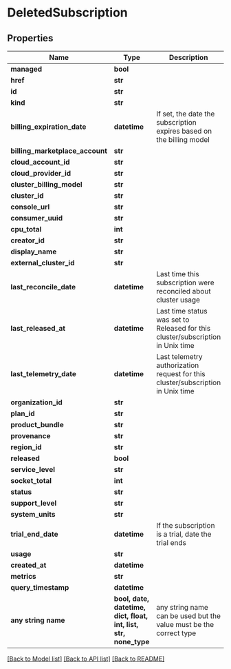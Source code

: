 # DeletedSubscription


## Properties
Name | Type | Description | Notes
------------ | ------------- | ------------- | -------------
**managed** | **bool** |  | 
**href** | **str** |  | [optional] 
**id** | **str** |  | [optional] 
**kind** | **str** |  | [optional] 
**billing_expiration_date** | **datetime** | If set, the date the subscription expires based on the billing model | [optional] 
**billing_marketplace_account** | **str** |  | [optional] 
**cloud_account_id** | **str** |  | [optional] 
**cloud_provider_id** | **str** |  | [optional] 
**cluster_billing_model** | **str** |  | [optional] 
**cluster_id** | **str** |  | [optional] 
**console_url** | **str** |  | [optional] 
**consumer_uuid** | **str** |  | [optional] 
**cpu_total** | **int** |  | [optional] 
**creator_id** | **str** |  | [optional] 
**display_name** | **str** |  | [optional] 
**external_cluster_id** | **str** |  | [optional] 
**last_reconcile_date** | **datetime** | Last time this subscription were reconciled about cluster usage | [optional] 
**last_released_at** | **datetime** | Last time status was set to Released for this cluster/subscription in Unix time | [optional] 
**last_telemetry_date** | **datetime** | Last telemetry authorization request for this cluster/subscription in Unix time | [optional] 
**organization_id** | **str** |  | [optional] 
**plan_id** | **str** |  | [optional] 
**product_bundle** | **str** |  | [optional] 
**provenance** | **str** |  | [optional] 
**region_id** | **str** |  | [optional] 
**released** | **bool** |  | [optional] 
**service_level** | **str** |  | [optional] 
**socket_total** | **int** |  | [optional] 
**status** | **str** |  | [optional] 
**support_level** | **str** |  | [optional] 
**system_units** | **str** |  | [optional] 
**trial_end_date** | **datetime** | If the subscription is a trial, date the trial ends | [optional] 
**usage** | **str** |  | [optional] 
**created_at** | **datetime** |  | [optional] 
**metrics** | **str** |  | [optional] 
**query_timestamp** | **datetime** |  | [optional] 
**any string name** | **bool, date, datetime, dict, float, int, list, str, none_type** | any string name can be used but the value must be the correct type | [optional]

[[Back to Model list]](../README.md#documentation-for-models) [[Back to API list]](../README.md#documentation-for-api-endpoints) [[Back to README]](../README.md)


